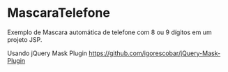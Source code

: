# MascaraTelefone
Exemplo de Mascara automática de telefone com 8 ou 9 dígitos em um projeto JSP.

Usando jQuery Mask Plugin
https://github.com/igorescobar/jQuery-Mask-Plugin 
